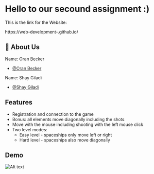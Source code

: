 




# Hello to our secound assignment :)

This is the link for the Website: 

https://web-development-.github.io/







## 🚀 About Us
Name: Oran Becker
- [@Oran Becker](https://github.com/OranBe)
  
Name: Shay Giladi
- [@Shay Giladi](https://github.com/trickdeath0)




## Features

- Registration and connection to the game
- Bonus: all elements move diagonally including the shots
- Move with the mouse including shooting with the left mouse click
- Two level modes:
    * Easy level - spaceships only move left or right
    * Hard level - spaceships also move diagonally


## Demo

![Alt text](https://github.com/Web-Development/ass/blob/main/images/fromGame.png)
